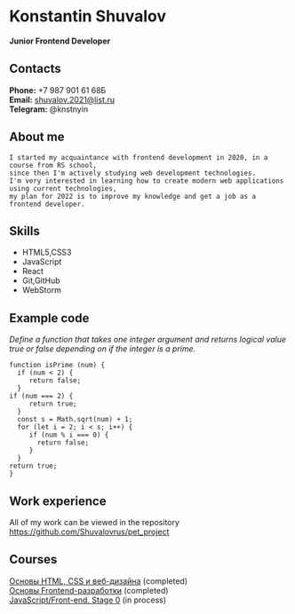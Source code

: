 # Konstantin Shuvalov

**Junior Frontend Developer**

## Contacts

**Phone:** +7 987 901 61 68Б<br>
**Email:** shuvalov.2021@list.ru<br>
**Telegram:** @knstnyin

## About me

    I started my acquaintance with frontend development in 2020, in a course from RS school,  
    since then I'm actively studying web development technologies.  
    I'm very interested in learning how to create modern web applications using current technologies,  
    my plan for 2022 is to improve my knowledge and get a job as a frontend developer.

## Skills

- HTML5,CSS3
- JavaScript
- React
- Git,GitHub
- WebStorm

## Example code
*Define a function that takes one integer argument and returns logical value true or false depending on if the integer is a prime.*
```
function isPrime (num) {
  if (num < 2) {
     return false;
  }
if (num === 2) {
     return true;
  }
  const s = Math.sqrt(num) + 1;
  for (let i = 2; i < s; i++) {
     if (num % i === 0) {
       return false;
     }
  }
return true;
}
```

## Work experience
All of my work can be viewed in the repository https://github.com/Shuvalovrus/pet_project

## Courses

[Основы HTML, CSS и веб-дизайна](https://ru.hexlet.io/courses/html) (completed)  
[Основы Frontend-разработки](https://stc.innopolis.university/junior-frontend) (completed)  
[JavaScript/Front-end. Stage 0](https://rs.school/js-stage0/) (in process)
